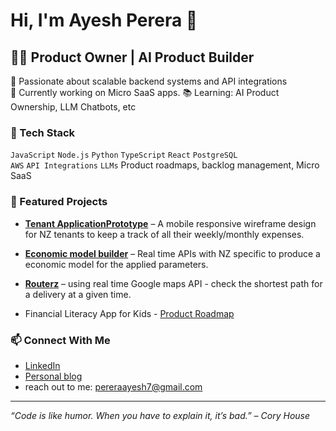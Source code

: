 # Hi, I'm Ayesh Perera 👋  
## 👨‍💻 Product Owner | AI Product Builder  

🌟 Passionate about scalable backend systems and API integrations  
🚀 Currently working on Micro SaaS apps. 
📚 Learning: AI Product Ownership, LLM Chatbots, etc 

### 🧰 Tech Stack  
`JavaScript` `Node.js` `Python` `TypeScript` `React` `PostgreSQL`  
`AWS` `API Integrations` `LLMs`  Product roadmaps, backlog management, Micro SaaS

### 🚀 Featured Projects  
- **[Tenant ApplicationPrototype](https://github.com/AyeshPerera84/TenantApplication-mockup)** – A mobile responsive wireframe design for NZ tenants to keep a track of all their weekly/monthly expenses.  
- **[Economic model builder](https://github.com/AyeshPerera84/EconomicModelBuilder)** – Real time APIs with NZ specific to produce a economic model for the applied parameters.
- **[Routerz](https://github.com/AyeshPerera84/Routerz)** – using real time Google maps API - check the shortest path for a delivery at a given time.

- Financial Literacy App for Kids - [Product Roadmap](https://docs.google.com/document/d/1f9CCFUbIzcjSpz-Ql-0wSjy3B6zedDZOcmTRbB3OaTg/edit?tab=t.0#heading=h.w28s91xl1g42) 

### 📫 Connect With Me  
- [LinkedIn](https://www.linkedin.com/in/ayeshperera/)  
- [Personal blog](https://nz-business-analysis.blogspot.com/)
- reach out to me: pereraayesh7@gmail.com

---

_“Code is like humor. When you have to explain it, it’s bad.” – Cory House_
